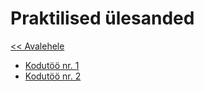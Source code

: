 # Praktilised ülesanded  
[<< Avalehele](../README.md)

* [Kodutöö nr. 1](./Week1)
* [Kodutöö nr. 2](./Week2)
